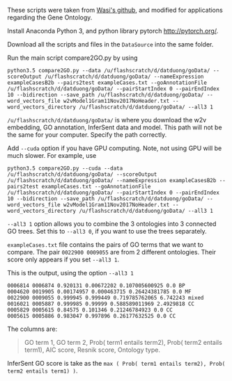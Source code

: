 These scripts were taken from [Wasi's github](https://github.com/wasiahmad/universal_sentence_encoder), and modified for applications regarding the Gene Ontology. 

Install Anaconda Python 3, and python library pytorch http://pytorch.org/.

Download all the scripts and files in the ```DataSource``` into the same folder. 

Run the main script compare2GO.py by using 

```
python3.5 compare2GO.py --data /u/flashscratch/d/datduong/goData/ --scoreOutput /u/flashscratch/d/datduong/goData/ --nameExpression exampleCasesB2b --pairs2test exampleCases.txt --goAnnotationFile /u/flashscratch/d/datduong/goData/ --pairStartIndex 0 --pairEndIndex 10 --bidirection --save_path /u/flashscratch/d/datduong/goData/ --word_vectors_file w2vModel1Gram11Nov2017NoHeader.txt --word_vectors_directory /u/flashscratch/d/datduong/goData/ --all3 1
```

```/u/flashscratch/d/datduong/goData/``` is where you download the w2v embedding, GO annotation, InferSent data and model. 
This path will not be the same for your computer. Specify the path correctly. 

Add ```--cuda``` option if you have GPU computing. Note, not using GPU will be much slower. For example, use 
```
python3.5 compare2GO.py --cuda --data /u/flashscratch/d/datduong/goData/ --scoreOutput /u/flashscratch/d/datduong/goData/ --nameExpression exampleCasesB2b --pairs2test exampleCases.txt --goAnnotationFile /u/flashscratch/d/datduong/goData/ --pairStartIndex 0 --pairEndIndex 10 --bidirection --save_path /u/flashscratch/d/datduong/goData/ --word_vectors_file w2vModel1Gram11Nov2017NoHeader.txt --word_vectors_directory /u/flashscratch/d/datduong/goData/ --all3 1
```

```--all3 1``` option allows you to combine the 3 ontologies into 3 connected GO trees. Set this to ```--all3 0```, if you want to use the trees separately. 

```exampleCases.txt``` file contains the pairs of GO terms that we want to compare. The pair ```0022900 0009055``` are from 2 different ontologies. Their score only appears if you set ```--all3 1```.

This is the output, using the option ```--all3 1```

```
0006814 0006874 0.920131 0.00672202 0.107005600925 0.0 BP
0004620 0019905 0.00174957 0.000463715 0.26424381785 0.0 MF
0022900 0009055 0.999945 0.999449 0.719785762065 6.742243 mixed
0016021 0005887 0.999985 0.99999 0.588589011969 2.4929818 CC
0005829 0005615 0.84575 0.101346 0.21246784923 0.0 CC
0005615 0005886 0.983047 0.997896 0.26177632525 0.0 CC
```

The columns are: 
> GO term 1, GO term 2, Prob( term1 entails term2), Prob( term2 entails term1), AIC score, Resnik score, Ontology type. 

InferSent GO score is take as the ```max ( Prob( term1 entails term2), Prob( term2 entails term1) )```. 
